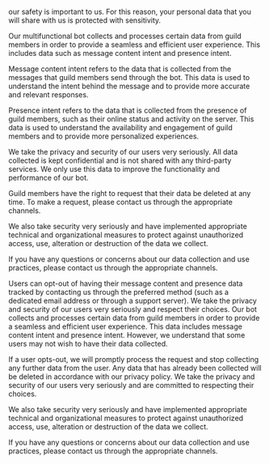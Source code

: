 our safety is important to us. For this reason, your personal data that you will share with us is protected with sensitivity.

Our multifunctional bot collects and processes certain data from guild members in order to provide a seamless and efficient user experience.
This includes data such as message content intent and presence intent.

Message content intent refers to the data that is collected from the messages that guild members send through the bot. This data is used to understand the intent behind the message and to provide more accurate and relevant responses.

Presence intent refers to the data that is collected from the presence of guild members, such as their online status and activity on the server.
This data is used to understand the availability and engagement of guild members and to provide more personalized experiences.

We take the privacy and security of our users very seriously. All data collected is kept confidential and is not shared with any third-party services. We only use this data to improve the functionality and performance of our bot.

Guild members have the right to request that their data be deleted at any time. To make a request, please contact us through the appropriate channels.

We also take security very seriously and have implemented appropriate technical and organizational measures to protect against unauthorized access, use, alteration or destruction of the data we collect.

If you have any questions or concerns about our data collection and use practices, please contact us through the appropriate channels.

Users can opt-out of having their message content and presence data tracked by contacting us through the preferred method (such as a dedicated email address or through a support server). We take the privacy and security of our users very seriously and respect their choices. Our bot collects and processes certain data from guild members in order to provide a seamless and efficient user experience. This data includes message content intent and presence intent. However, we understand that some users may not wish to have their data collected.

If a user opts-out, we will promptly process the request and stop collecting any further data from the user. Any data that has already been collected will be deleted in accordance with our privacy policy. We take the privacy and security of our users very seriously and are committed to respecting their choices.

We also take security very seriously and have implemented appropriate technical and organizational measures to protect against unauthorized access, use, alteration or destruction of the data we collect.

If you have any questions or concerns about our data collection and use practices, please contact us through the appropriate channels.
